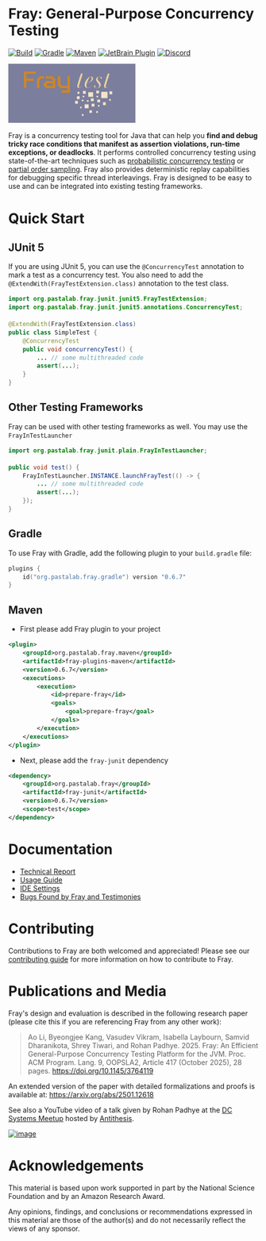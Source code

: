 # Fray: General-Purpose Concurrency Testing 

[![Build](https://github.com/cmu-pasta/fray/actions/workflows/build-and-test.yml/badge.svg)](https://github.com/cmu-pasta/fray/actions/workflows/build-and-test.yml)
[![Gradle](https://img.shields.io/gradle-plugin-portal/v/org.pastalab.fray.gradle)](https://plugins.gradle.org/plugin/org.pastalab.fray.gradle)
[![Maven](https://img.shields.io/maven-central/v/org.pastalab.fray.maven/fray-plugins-maven)](https://central.sonatype.com/artifact/org.pastalab.fray.maven/fray-plugins-maven)
[![JetBrain Plugin](https://img.shields.io/jetbrains/plugin/v/26623-fray-debugger)](https://plugins.jetbrains.com/plugin/26623-fray-debugger)
[![Discord](https://img.shields.io/discord/1345494709807743057)](https://discord.gg/2VkNRuHUCX)


<a href="https://github.com/cmu-pasta/fray">
  <img src="./assets/logo-cropped.png" width="256" alt="logo"/>
</a>


Fray is a concurrency testing tool for Java that can help you **find and debug tricky race conditions that manifest as assertion violations, run-time exceptions, or deadlocks**.
It performs controlled concurrency testing using state-of-the-art techniques such as [probabilistic concurrency testing](https://www.microsoft.com/en-us/research/wp-content/uploads/2016/02/asplos277-pct.pdf) 
or [partial order sampling](https://www.cs.columbia.edu/~junfeng/papers/pos-cav18.pdf). Fray also provides deterministic replay capabilities for debugging specific thread interleavings. Fray is designed 
to be easy to use and can be integrated into existing testing frameworks.

# Quick Start

## JUnit 5

If you are using JUnit 5, you can use the `@ConcurrencyTest` annotation to mark a test as a concurrency test. You
also need to add the `@ExtendWith(FrayTestExtension.class)` annotation to the test class.

```java
import org.pastalab.fray.junit.junit5.FrayTestExtension;
import org.pastalab.fray.junit.junit5.annotations.ConcurrencyTest;

@ExtendWith(FrayTestExtension.class)
public class SimpleTest {
    @ConcurrencyTest
    public void concurrencyTest() {
        ... // some multithreaded code
        assert(...);
    }
}

```


## Other Testing Frameworks

Fray can be used with other testing frameworks as well. You may use the `FrayInTestLauncher`

```java
import org.pastalab.fray.junit.plain.FrayInTestLauncher;

public void test() {
    FrayInTestLauncher.INSTANCE.launchFrayTest(() -> {
        ... // some multithreaded code
        assert(...);
    });
}
```

## Gradle

To use Fray with Gradle, add the following plugin to your `build.gradle` file:

```kotlin
plugins {
    id("org.pastalab.fray.gradle") version "0.6.7"
}
```

## Maven

- First please add Fray plugin to your project

```xml
<plugin>
    <groupId>org.pastalab.fray.maven</groupId>
    <artifactId>fray-plugins-maven</artifactId>
    <version>0.6.7</version>
    <executions>
        <execution>
            <id>prepare-fray</id>
            <goals>
                <goal>prepare-fray</goal>
            </goals>
        </execution>
    </executions>
</plugin>
```

- Next, please add the `fray-junit` dependency

```xml
<dependency>
    <groupId>org.pastalab.fray</groupId>
    <artifactId>fray-junit</artifactId>
    <version>0.6.7</version>
    <scope>test</scope>
</dependency>
```


# Documentation

- [Technical Report](https://arxiv.org/abs/2501.12618)
- [Usage Guide](./docs/usage.md)
- [IDE Settings](./docs/IDE.md)
- [Bugs Found by Fray and Testimonies](./docs/bugs.md)

# Contributing

Contributions to Fray are both welcomed and appreciated! Please see our [contributing guide](./docs/contributing.md) for more information on how to contribute to Fray. 

# Publications and Media

Fray's design and evaluation is described in the following research paper (please cite this if you are referencing Fray from any other work):

> Ao Li, Byeongjee Kang, Vasudev Vikram, Isabella Laybourn, Samvid Dharanikota, Shrey Tiwari, and Rohan
> Padhye. 2025. Fray: An Efficient General-Purpose Concurrency Testing Platform for the JVM. Proc. ACM
> Program. Lang. 9, OOPSLA2, Article 417 (October 2025), 28 pages. https://doi.org/10.1145/3764119

An extended version of the paper with detailed formalizations and proofs is available at: https://arxiv.org/abs/2501.12618

See also a YouTube video of a talk given by Rohan Padhye at the [DC Systems Meetup](https://dcsystems.wtf/) hosted by [Antithesis](https://antithesis.com).

<a href="https://www.youtube.com/watch?v=AX6Pqz8gSYY">
  <img width="601" height="334" alt="image" src="https://github.com/user-attachments/assets/a67304e3-3769-40e3-bd6d-9187837f80d4" />
</a>


# Acknowledgements

This material is based upon work supported in part by the National Science Foundation and by an Amazon Research Award.
 
Any opinions, findings, and conclusions or recommendations expressed in this material are those of the author(s) 
and do not necessarily reflect the views of any sponsor.

